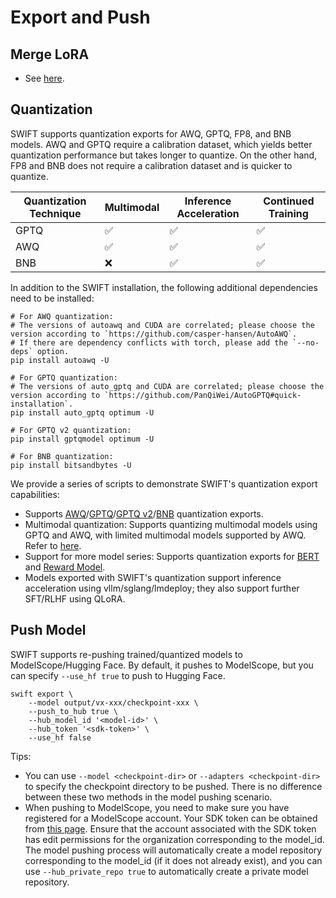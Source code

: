 # Export and Push

## Merge LoRA

- See [here](https://github.com/modelscope/ms-swift/blob/main/examples/export/merge_lora.sh).

## Quantization

SWIFT supports quantization exports for AWQ, GPTQ, FP8, and BNB models. AWQ and GPTQ require a calibration dataset, which yields better quantization performance but takes longer to quantize. On the other hand, FP8 and BNB does not require a calibration dataset and is quicker to quantize.

| Quantization Technique | Multimodal | Inference Acceleration | Continued Training |
| ---------------------- | ---------- | ---------------------- | ------------------ |
| GPTQ                   | ✅          | ✅                      | ✅                  |
| AWQ                    | ✅          | ✅                      | ✅                  |
| BNB                    | ❌          | ✅                      | ✅                  |

In addition to the SWIFT installation, the following additional dependencies need to be installed:

```shell
# For AWQ quantization:
# The versions of autoawq and CUDA are correlated; please choose the version according to `https://github.com/casper-hansen/AutoAWQ`.
# If there are dependency conflicts with torch, please add the `--no-deps` option.
pip install autoawq -U

# For GPTQ quantization:
# The versions of auto_gptq and CUDA are correlated; please choose the version according to `https://github.com/PanQiWei/AutoGPTQ#quick-installation`.
pip install auto_gptq optimum -U

# For GPTQ v2 quantization:
pip install gptqmodel optimum -U

# For BNB quantization:
pip install bitsandbytes -U
```

We provide a series of scripts to demonstrate SWIFT's quantization export capabilities:

- Supports [AWQ](https://github.com/modelscope/ms-swift/blob/main/examples/export/quantize/awq.sh)/[GPTQ](https://github.com/modelscope/ms-swift/blob/main/examples/export/quantize/gptq.sh)/[GPTQ v2](https://github.com/modelscope/ms-swift/blob/main/examples/export/quantize/gptq_v2.sh)/[BNB](https://github.com/modelscope/ms-swift/blob/main/examples/export/quantize/bnb.sh) quantization exports.
- Multimodal quantization: Supports quantizing multimodal models using GPTQ and AWQ, with limited multimodal models supported by AWQ. Refer to [here](https://github.com/modelscope/ms-swift/tree/main/examples/export/quantize/mllm).
- Support for more model series: Supports quantization exports for [BERT](https://github.com/modelscope/ms-swift/tree/main/examples/export/quantize/bert) and [Reward Model](https://github.com/modelscope/ms-swift/tree/main/examples/export/quantize/reward_model).
- Models exported with SWIFT's quantization support inference acceleration using vllm/sglang/lmdeploy; they also support further SFT/RLHF using QLoRA.


## Push Model

SWIFT supports re-pushing trained/quantized models to ModelScope/Hugging Face. By default, it pushes to ModelScope, but you can specify `--use_hf true` to push to Hugging Face.

```shell
swift export \
    --model output/vx-xxx/checkpoint-xxx \
    --push_to_hub true \
    --hub_model_id '<model-id>' \
    --hub_token '<sdk-token>' \
    --use_hf false
```

Tips:

- You can use `--model <checkpoint-dir>` or `--adapters <checkpoint-dir>` to specify the checkpoint directory to be pushed. There is no difference between these two methods in the model pushing scenario.
- When pushing to ModelScope, you need to make sure you have registered for a ModelScope account. Your SDK token can be obtained from [this page](https://www.modelscope.cn/my/myaccesstoken). Ensure that the account associated with the SDK token has edit permissions for the organization corresponding to the model_id. The model pushing process will automatically create a model repository corresponding to the model_id (if it does not already exist), and you can use `--hub_private_repo true` to automatically create a private model repository.
